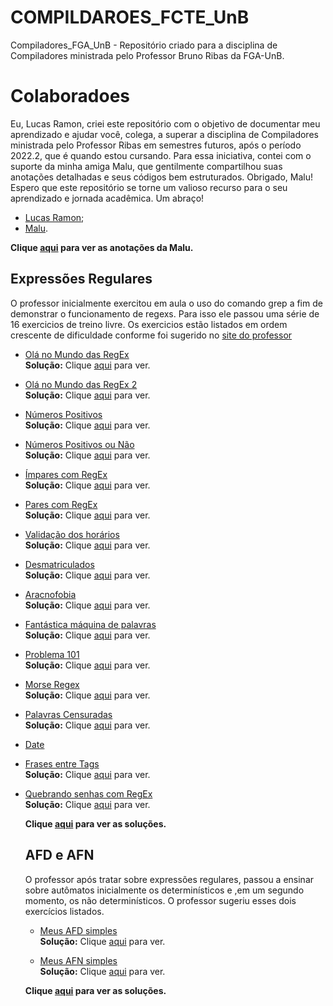 # COMPILDAROES_FCTE_UnB
Compiladores_FGA_UnB - Repositório criado para a disciplina de Compiladores ministrada pelo Professor Bruno Ribas da FGA-UnB.

# Colaboradoes

Eu, Lucas Ramon, criei este repositório com o objetivo de documentar meu aprendizado e ajudar você, colega, a superar a disciplina de Compiladores ministrada pelo Professor Ribas em semestres futuros, após o período 2022.2, que é quando estou cursando. Para essa iniciativa, contei com o suporte da minha amiga Malu, que gentilmente compartilhou suas anotações detalhadas e seus códigos bem estruturados. Obrigado, Malu! Espero que este repositório se torne um valioso recurso para o seu aprendizado e jornada acadêmica. Um abraço!

- [Lucas Ramon](https://github.com/lramon2001);
- [Malu](https://github.com/marialuisa214).

 <b>Clique [aqui]() para ver as anotações da Malu.</b>


  ## Expressões Regulares

  O professor inicialmente exercitou em aula o uso do comando grep a fim de demonstrar o funcionamento de regexs. Para isso ele passou uma série de 16 exercicios de treino livre. Os exercicios estão listados em ordem crescente de dificuldade conforme foi sugerido no [site do professor](https://www.brunoribas.com.br/compiladores/2024-2/)

- [Olá no Mundo das RegEx](https://moj.naquadah.com.br/cgi-bin/questao.sh/compiladores-problems%23ola-no-mundo-das-regex)  
    **Solução:** Clique [aqui](https://github.com/lramon2001/COMPILADORES_FCTE_UnB/blob/main/regex/olamundo.grepe) para ver.

- [Olá no Mundo das RegEx 2](https://moj.naquadah.com.br/cgi-bin/questao.sh/compiladores-problems%23ola-no-mundo-das-regex2)  
    **Solução:** Clique [aqui](https://github.com/lramon2001/COMPILADORES_FCTE_UnB/blob/main/regex/olamundo2.grepe) para ver.

- [Números Positivos](https://moj.naquadah.com.br/cgi-bin/questao.sh/compiladores-problems%23somente-numeros-positivos-regex)  
    **Solução:** Clique [aqui](https://github.com/lramon2001/COMPILADORES_FCTE_UnB/blob/main/regex/numeros_positivos.grepe) para ver.

- [Números Positivos ou Não](https://moj.naquadah.com.br/cgi-bin/questao.sh/compiladores-problems%23somente-numeros-regex)  
    **Solução:** Clique [aqui](https://github.com/lramon2001/COMPILADORES_FCTE_UnB/blob/main/regex/numeros_postivos_ou_nao.grepe) para ver.

- [Ímpares com RegEx](https://moj.naquadah.com.br/cgi-bin/questao.sh/compiladores-problems%23impares-com-regex)  
    **Solução:** Clique [aqui](https://github.com/lramon2001/COMPILADORES_FCTE_UnB/blob/main/regex/impares_regex.grepe) para ver.

- [Pares com RegEx](https://moj.naquadah.com.br/cgi-bin/questao.sh/compiladores-problems%23pares-com-regex)  
    **Solução:** Clique [aqui](https://github.com/lramon2001/COMPILADORES_FCTE_UnB/blob/main/regex/pares_regex.grepe) para ver.

- [Validação dos horários](https://moj.naquadah.com.br/cgi-bin/questao.sh/compiladores-problems%23validacao-horario-regex)  
    **Solução:** Clique [aqui](https://github.com/lramon2001/COMPILADORES_FCTE_UnB/blob/main/regex/horario.grepe) para ver.

- [Desmatriculados](https://moj.naquadah.com.br/cgi-bin/questao.sh/compiladores-problems%23desmatriculados)  
    **Solução:** Clique [aqui](https://github.com/lramon2001/COMPILADORES_FCTE_UnB/blob/main/regex/desmatriculados.grepe) para ver.

- [Aracnofobia](https://moj.naquadah.com.br/cgi-bin/questao.sh/compiladores-problems%23aracnofobia)  
    **Solução:** Clique [aqui](https://github.com/lramon2001/COMPILADORES_FCTE_UnB/blob/main/regex/aracnofobia.grepe) para ver.

- [Fantástica máquina de palavras](https://moj.naquadah.com.br/cgi-bin/questao.sh/compiladores-problems%23fantastica-maquina-palavra)  
    **Solução:** Clique [aqui](https://github.com/lramon2001/COMPILADORES_FCTE_UnB/blob/main/regex/fantastica_fabrica.grepe) para ver.

- [Problema 101](https://moj.naquadah.com.br/cgi-bin/questao.sh/compiladores-problems%23erro-101)  
    **Solução:** Clique [aqui](https://github.com/lramon2001/COMPILADORES_FCTE_UnB/blob/main/regex/problema_101.grepe) para ver.

- [Morse Regex](https://moj.naquadah.com.br/cgi-bin/questao.sh/compiladores-problems%23morse-regex)  
    **Solução:** Clique [aqui](https://github.com/lramon2001/COMPILADORES_FCTE_UnB/blob/main/regex/morse.grepe) para ver.

- [Palavras Censuradas](https://moj.naquadah.com.br/cgi-bin/questao.sh/compiladores-problems%23palavras-censuradas)  
    **Solução:** Clique [aqui](https://github.com/lramon2001/COMPILADORES_FCTE_UnB/blob/main/regex/xxx.grepe) para ver.

- [Date](https://moj.naquadah.com.br/cgi-bin/questao.sh/compiladores-problems%23date-de-voce-o-match)  

- [Frases entre Tags](https://moj.naquadah.com.br/cgi-bin/questao.sh/compiladores-problems%23frases-entre-tags)  
    **Solução:** Clique [aqui](https://github.com/lramon2001/COMPILADORES_FCTE_UnB/blob/main/regex/tags.grepe) para ver.

- [Quebrando senhas com RegEx](https://moj.naquadah.com.br/cgi-bin/questao.sh/compiladores-problems%23quebrando-senhas-com-regex)  
    **Solução:** Clique [aqui](https://github.com/lramon2001/COMPILADORES_FCTE_UnB/blob/main/regex/senha.grepe) para ver.


  <b>Clique [aqui]() para ver as soluções.</b>

  ## AFD e AFN

  O professor após tratar sobre expressões regulares, passou a ensinar sobre autômatos inicialmente os determinísticos e ,em um segundo momento, os não determinísticos. O professor sugeriu esses dois exercícios listados.
 
  - [Meus AFD simples](https://moj.naquadah.com.br/cgi-bin/questao.sh/moj-problems%23afd_simples)  
    **Solução:** Clique [aqui](https://github.com/lramon2001/COMPILADORES_FCTE_UnB/blob/main/automatos/AFD.py) para ver.
  
  - [Meus AFN simples](https://moj.naquadah.com.br/cgi-bin/questao.sh/moj-problems%23afn_simples)  
    **Solução:** Clique [aqui](https://github.com/lramon2001/COMPILADORES_FCTE_UnB/blob/main/automatos/AFD.py) para ver.


  <b>Clique [aqui]() para ver as soluções.</b>
